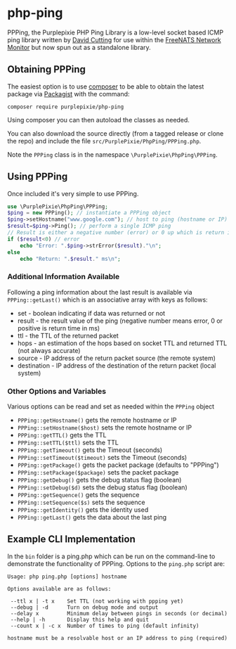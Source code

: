 # php-ping
PPPing, the Purplepixie PHP Ping Library is a low-level socket based ICMP ping library written by [David Cutting](https://davecutting.uk) for use within the [FreeNATS Network Monitor](https://purplepixie.org/freenats/) but now spun out as a standalone library.

## Obtaining PPPing

The easiest option is to use [composer](https://getcomposer.org) to be able to obtain the latest package via [Packagist](https://packagist.org/packages/purplepixie/php-ping) with the command:

```
composer require purplepixie/php-ping
```

Using composer you can then autoload the classes as needed.

You can also download the source directly (from a tagged release or clone the repo) and include the file ```src/PurplePixie/PhpPing/PPPing.php```.

Note the ```PPPing``` class is in the namespace ```\PurplePixie\PhpPing\PPPing```.

## Using PPPing

Once included it's very simple to use PPPing.

```php
use \PurplePixie\PhpPing\PPPing;
$ping = new PPPing(); // instantiate a PPPing object
$ping->setHostname("www.google.com"); // host to ping (hostname or IP)
$result=$ping->Ping(); // perform a single ICMP ping
// Result is either a negative number (error) or 0 up which is return in ms
if ($result<0) // error
    echo "Error: ".$ping->strError($result)."\n";
else
    echo "Return: ".$result." ms\n";
```

### Additional Information Available

Following a ping information about the last result is available via ```PPPing::getLast()``` which is an associative array with keys as follows:

- set - boolean indicating if data was returned or not
- result - the result value of the ping (negative number means error, 0 or positive is return time in ms)
- ttl - the TTL of the returned packet
- hops - an estimation of the hops based on socket TTL and returned TTL (not always accurate)
- source - IP address of the return packet source (the remote system)
- destination - IP address of the destination of the return packet (local system) 

### Other Options and Variables

Various options can be read and set as needed within the ```PPPing``` object

- ```PPPing::getHostname()``` gets the remote hostname or IP
- ```PPPing::setHostname($host)``` sets the remote hostname or IP
- ```PPPing::getTTL()``` gets the TTL
- ```PPPing::setTTL($ttl)``` sets the TTL
- ```PPPing::getTimeout()``` gets the Timeout (seconds)
- ```PPPing::setTimeout($timeout)``` sets the Timeout (seconds)
- ```PPPing::getPackage()``` gets the packet package (defaults to "PPPing")
- ```PPPing::setPackage($package)``` sets the packet package
- ```PPPing::getDebug()``` gets the debug status flag (boolean)
- ```PPPing::setDebug($d)``` sets the debug status flag (boolean)
- ```PPPing::getSequence()``` gets the sequence
- ```PPPing::setSequence($s)``` sets the sequence
- ```PPPing::getIdentity()``` gets the identity used
- ```PPPing::getLast()``` gets the data about the last ping

## Example CLI Implementation

In the ```bin``` folder is a ping.php which can be run on the command-line to demonstrate the functionality of PPPing. Options to the ```ping.php``` script are:

```
Usage: php ping.php [options] hostname

Options available are as follows:

 --ttl x | -t x    Set TTL (not working with ppping yet)
 --debug | -d      Turn on debug mode and output
 --delay x         Minimum delay between pings in seconds (or decimal)
 --help | -h       Display this help and quit
 --count x | -c x  Number of times to ping (default infinity)

hostname must be a resolvable host or an IP address to ping (required)
```